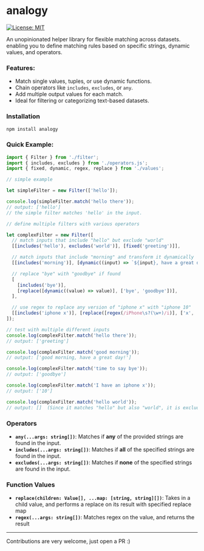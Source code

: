 # analogy

[![License: MIT](https://img.shields.io/badge/License-MIT-yellow.svg)](https://opensource.org/licenses/MIT)

An unopinionated helper library for flexible matching across datasets. enabling you to define matching rules based on specific strings, dynamic values, and operators.

### Features:

- Match single values, tuples, or use dynamic functions.
- Chain operators like `includes`, `excludes`, or `any`.
- Add multiple output values for each match.
- Ideal for filtering or categorizing text-based datasets.

### Installation

```bash
npm install analogy
```

### Quick Example:

```typescript
import { Filter } from './filter';
import { includes, excludes } from './operators.js';
import { fixed, dynamic, regex, replace } from './values';

// simple example

let simpleFilter = new Filter(['hello']);

console.log(simpleFilter.match('hello there'));
// output: ['hello']
// the simple filter matches 'hello' in the input.

// define multiple filters with various operators

let complexFilter = new Filter([
  // match inputs that include "hello" but exclude "world"
  [[includes('hello'), excludes('world')], [fixed('greeting')]],

  // match inputs that include "morning" and transform it dynamically
  [[includes('morning')], [dynamic((input) => `${input}, have a great day!`)]],

  // replace "bye" with "goodbye" if found
  [
    [includes('bye')],
    [replace([dynamic((value) => value)], ['bye', 'goodbye'])],
  ],

  // use regex to replace any version of "iphone x" with "iphone 10"
  [[includes('iphone x')], [replace([regex(/iPhone\s?(\w+)/i)], ['x', '10'])]],
]);

// test with multiple different inputs
console.log(complexFilter.match('hello there'));
// output: ['greeting']

console.log(complexFilter.match('good morning'));
// output: ['good morning, have a great day!']

console.log(complexFilter.match('time to say bye'));
// output: ['goodbye']

console.log(complexFilter.match('I have an iphone x'));
// output: ['10']

console.log(complexFilter.match('hello world'));
// output: []  (Since it matches "hello" but also "world", it is excluded)
```

### Operators

- **`any(...args: string[])`**: Matches if **any** of the provided strings are found in the input.
- **`includes(...args: string[])`**: Matches if **all** of the specified strings are found in the input.
- **`excludes(...args: string[])`**: Matches if **none** of the specified strings are found in the input.

### Function Values

- **`replace(children: Value[], ...map: [string, string][])`**: Takes in a child value, and performs a replace on its result with specified replace map
- **`regex(...args: string[])`**: Matches regex on the value, and returns the result

---

Contributions are very welcome, just open a PR :)
